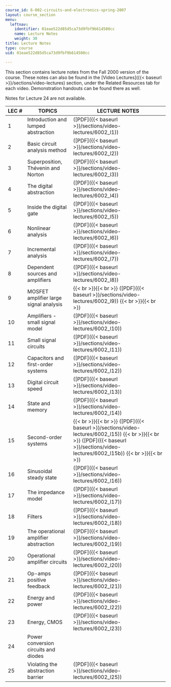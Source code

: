 ```yaml
---
course_id: 6-002-circuits-and-electronics-spring-2007
layout: course_section
menu:
  leftnav:
    identifier: 01eae522d85d5ca73d9fbf9b614500cc
    name: Lecture Notes
    weight: 30
title: Lecture Notes
type: course
uid: 01eae522d85d5ca73d9fbf9b614500cc

---
```


This section contains lecture notes from the Fall 2000 version of the course. These notes can also be found in the [Video Lectures]({{< baseurl >}}/sections/video-lectures) section, under the Related Resources tab for each video. Demonstration handouts can be found there as well.

Notes for Lecture 24 are not available.

| LEC # | TOPICS | LECTURE NOTES |
| --- | --- | --- |
| 1 | Introduction and lumped abstraction | ([PDF]({{< baseurl >}}/sections/video-lectures/6002_l1)) |
| 2 | Basic circuit analysis method | ([PDF]({{< baseurl >}}/sections/video-lectures/6002_l2)) |
| 3 | Superposition, Thévenin and Norton | ([PDF]({{< baseurl >}}/sections/video-lectures/6002_l3)) |
| 4 | The digital abstraction | ([PDF]({{< baseurl >}}/sections/video-lectures/6002_l4)) |
| 5 | Inside the digital gate | ([PDF]({{< baseurl >}}/sections/video-lectures/6002_l5)) |
| 6 | Nonlinear analysis | ([PDF]({{< baseurl >}}/sections/video-lectures/6002_l6)) |
| 7 | Incremental analysis | ([PDF]({{< baseurl >}}/sections/video-lectures/6002_l7)) |
| 8 | Dependent sources and amplifiers | ([PDF]({{< baseurl >}}/sections/video-lectures/6002_l8)) |
| 9 | MOSFET amplifier large signal analysis |  {{< br >}}{{< br >}} ([PDF]({{< baseurl >}}/sections/video-lectures/6002_l9)) {{< br >}}{{< br >}}  |
| 10 | Amplifiers - small signal model | ([PDF]({{< baseurl >}}/sections/video-lectures/6002_l10)) |
| 11 | Small signal circuits | ([PDF]({{< baseurl >}}/sections/video-lectures/6002_l11)) |
| 12 | Capacitors and first-order systems | ([PDF]({{< baseurl >}}/sections/video-lectures/6002_l12)) |
| 13 | Digital circuit speed | ([PDF]({{< baseurl >}}/sections/video-lectures/6002_l13)) |
| 14 | State and memory | ([PDF]({{< baseurl >}}/sections/video-lectures/6002_l14)) |
| 15 | Second-order systems |  {{< br >}}{{< br >}} ([PDF]({{< baseurl >}}/sections/video-lectures/6002_l15)) {{< br >}}{{< br >}} ([PDF]({{< baseurl >}}/sections/video-lectures/6002_l15b)) {{< br >}}{{< br >}}  |
| 16 | Sinusoidal steady state | ([PDF]({{< baseurl >}}/sections/video-lectures/6002_l16)) |
| 17 | The impedance model | ([PDF]({{< baseurl >}}/sections/video-lectures/6002_l17)) |
| 18 | Filters | ([PDF]({{< baseurl >}}/sections/video-lectures/6002_l18)) |
| 19 | The operational amplifier abstraction | ([PDF]({{< baseurl >}}/sections/video-lectures/6002_l19)) |
| 20 | Operational amplifier circuits | ([PDF]({{< baseurl >}}/sections/video-lectures/6002_l20)) |
| 21 | Op-amps positive feedback | ([PDF]({{< baseurl >}}/sections/video-lectures/6002_l21)) |
| 22 | Energy and power | ([PDF]({{< baseurl >}}/sections/video-lectures/6002_l22)) |
| 23 | Energy, CMOS | ([PDF]({{< baseurl >}}/sections/video-lectures/6002_l23)) |
| 24 | Power conversion circuits and diodes | &nbsp; |
| 25 | Violating the abstraction barrier | ([PDF]({{< baseurl >}}/sections/video-lectures/6002_l25))
